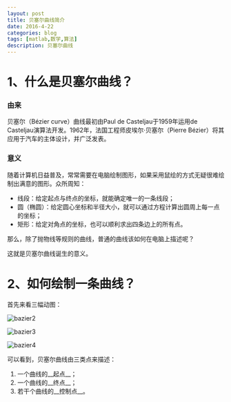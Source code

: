 ```yaml
---
layout: post
title: 贝塞尔曲线简介
date: 2016-4-22
categories: blog
tags: [matlab,数学,算法]
description: 贝塞尔曲线
---
```


# 1、什么是贝塞尔曲线？


### 由来

贝塞尔（Bézier curve）曲线最初由Paul de Casteljau于1959年运用de Casteljau演算法开发。1962年，法国工程师皮埃尔·贝塞尔（Pierre Bézier）将其应用于汽车的主体设计，并广泛发表。

### 意义

随着计算机日益普及，常常需要在电脑绘制图形，如果采用鼠绘的方式无疑很难绘制出满意的图形。众所周知：

- 线段：给定起点与终点的坐标，就能确定唯一的一条线段；
- 圆（椭圆）：给定圆心坐标和半径大小，就可以通过方程计算出圆周上每一点的坐标；
- 矩形：给定对角点的坐标，也可以顺利求出四条边上的所有点。

那么，除了抛物线等规则的曲线，普通的曲线该如何在电脑上描述呢？

这就是贝塞尔曲线诞生的意义。

# 2、如何绘制一条曲线？

首先来看三幅动图：

![bazier2](http://7xrrbc.com1.z0.glb.clouddn.com/bazier1.git)

![bazier3](http://7xrrbc.com1.z0.glb.clouddn.com/bazier2.git)

![bazier4](http://7xrrbc.com1.z0.glb.clouddn.com/bazier3.git)

可以看到，贝塞尔曲线由三类点来描述：

1. 一个曲线的__起点__；
2. 一个曲线的__终点__；
3. 若干个曲线的__控制点__。

